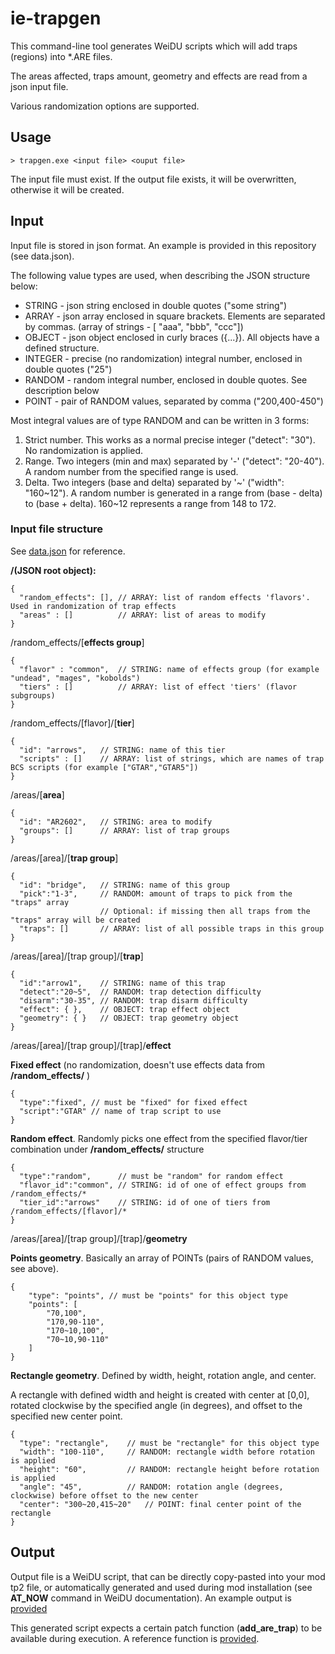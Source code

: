 # ie-trapgen

This command-line tool generates WeiDU scripts which will add traps (regions) into *.ARE files.

The areas affected, traps amount, geometry and effects are read from a json input file.

Various randomization options are supported.

## Usage

```
> trapgen.exe <input file> <ouput file>
```

The input file must exist. 
If the output file exists, it will be overwritten, otherwise it will be created.

## Input

Input file is stored in json format. An example is provided in this repository (see data.json).

The following value types are used, when describing the JSON structure below:

- STRING - json string enclosed in double quotes ("some string")
- ARRAY  - json array enclosed in square brackets. Elements are separated by commas. (array of strings - \[ "aaa", "bbb", "ccc"\])
- OBJECT - json object enclosed in curly braces ({...}). All objects have a defined structure.
- INTEGER - precise (no randomization) integral number, enclosed in double quotes ("25")
- RANDOM  - random integral number, enclosed in double quotes. See description below
- POINT   - pair of RANDOM values, separated by comma ("200,400-450")


Most integral values are of type RANDOM and can be written in 3 forms:

1. Strict number. This works as a normal precise integer ("detect": "30"). No randomization is applied.
2. Range. Two integers (min and max) separated by '-' ("detect": "20-40"). A random number from the specified range is used.
3. Delta. Two integers (base and delta) separated by '\~' ("width": "160\~12"). A random number is generated in a range from (base - delta) to (base + delta). 160~12 represents a range from 148 to 172.

### Input file structure

See [data.json](./data.json) for reference.


**/(JSON root object):**
```
{
  "random_effects": [], // ARRAY: list of random effects 'flavors'. Used in randomization of trap effects
  "areas" : []          // ARRAY: list of areas to modify
}
```

/random_effects/\[**effects group**\]
```
{
  "flavor" : "common",  // STRING: name of effects group (for example "undead", "mages", "kobolds")
  "tiers" : []          // ARRAY: list of effect 'tiers' (flavor subgroups)
}
```

/random_effects/\[flavor\]/\[**tier**\]
```
{ 
  "id": "arrows",   // STRING: name of this tier
  "scripts" : []    // ARRAY: list of strings, which are names of trap BCS scripts (for example ["GTAR","GTAR5"])
}
```

/areas/\[**area**\]
```
{
  "id": "AR2602",   // STRING: area to modify
  "groups": []      // ARRAY: list of trap groups
}
```

/areas/\[area\]/\[**trap group**\]
```
{
  "id": "bridge",   // STRING: name of this group
  "pick":"1-3",     // RANDOM: amount of traps to pick from the "traps" array
                    // Optional: if missing then all traps from the "traps" array will be created
  "traps": []       // ARRAY: list of all possible traps in this group
}
```

/areas/\[area\]/\[trap group\]/\[**trap**\]
```
{
  "id":"arrow1",    // STRING: name of this trap
  "detect":"20~5",  // RANDOM: trap detection difficulty
  "disarm":"30-35", // RANDOM: trap disarm difficulty
  "effect": { },    // OBJECT: trap effect object 
  "geometry": { }   // OBJECT: trap geometry object
}
```

/areas/\[area\]/\[trap group\]/\[trap\]/**effect**

**Fixed effect** (no randomization, doesn't use effects data from **/random_effects/** )
```
{
  "type":"fixed", // must be "fixed" for fixed effect
  "script":"GTAR" // name of trap script to use
}
```

**Random effect**. Randomly picks one effect from the specified flavor/tier combination under **/random_effects/** structure
```
{
  "type":"random",      // must be "random" for random effect
  "flavor_id":"common", // STRING: id of one of effect groups from /random_effects/*
  "tier_id":"arrows"    // STRING: id of one of tiers from /random_effects/[flavor]/*
}
```

/areas/\[area\]/\[trap group\]/\[trap\]/**geometry**

**Points geometry**. Basically an array of POINTs (pairs of RANDOM values, see above).
```
{
    "type": "points", // must be "points" for this object type
    "points": [
        "70,100",
        "170,90-110",
        "170~10,100",
        "70~10,90-110"
    ]
}
```


**Rectangle geometry**. Defined by width, height, rotation angle, and center. 

A rectangle with defined width and height is created with center at \[0,0], rotated clockwise by the specified angle (in degrees), and offset to the specified new center point.
```
{
  "type": "rectangle",    // must be "rectangle" for this object type
  "width": "100-110",     // RANDOM: rectangle width before rotation is applied
  "height": "60",         // RANDOM: rectangle height before rotation is applied
  "angle": "45",          // RANDOM: rotation angle (degrees, clockwise) before offset to the new center
  "center": "300~20,415~20"   // POINT: final center point of the rectangle
}
```


## Output

Output file is a WeiDU script, that can be directly copy-pasted into your mod tp2 file, or automatically generated and used during mod installation (see **AT_NOW** command in WeiDU documentation). An example output is [provided](./output.tph.example)

This generated script expects a certain patch function (**add_are_trap**) to be available during execution. A reference function is [provided](./include.tph.example).
